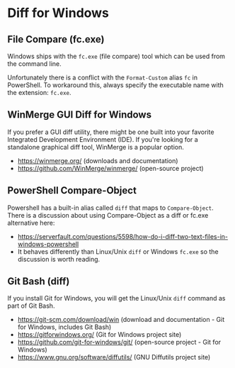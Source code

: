 # Diff for Windows

## File Compare (fc.exe)

Windows ships with the `fc.exe` (file compare) tool which can be used from the command line.

Unfortunately there is a conflict with the `Format-Custom` alias `fc` in PowerShell. 
To workaround this, always specify the executable name with the extension: `fc.exe`.

## WinMerge GUI Diff for Windows

If you prefer a GUI diff utility, there might be one built into your favorite Integrated Development Environment (IDE).
If you're looking for a standalone graphical diff tool, WinMerge is a popular option.

* https://winmerge.org/ (downloads and documentation)
* https://github.com/WinMerge/winmerge/ (open-source project)

## PowerShell Compare-Object

Powershell has a built-in alias called `diff` that maps to `Compare-Object`.
There is a discussion about using Compare-Object as a diff or fc.exe alternative here:

* https://serverfault.com/questions/5598/how-do-i-diff-two-text-files-in-windows-powershell
* It behaves differently than Linux/Unix `diff` or Windows `fc.exe` so the discussion is worth reading.

## Git Bash (diff)

If you install Git for Windows, you will get the Linux/Unix `diff` command as part of Git Bash.

* https://git-scm.com/download/win (download and documentation - Git for Windows, includes Git Bash)
* https://gitforwindows.org/ (Git for Windows project site)
* https://github.com/git-for-windows/git/ (open-source project - Git for Windows)
* https://www.gnu.org/software/diffutils/ (GNU Diffutils project site)
